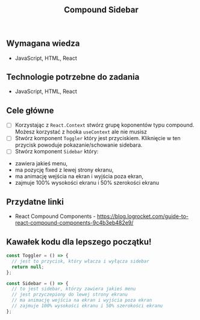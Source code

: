 <h2 align="center">Compound Sidebar</h2>

<br>

## Wymagana wiedza

- JavaScript, HTML, React

## Technologie potrzebne do zadania

- JavaScript, HTML, React

## Cele główne

- [ ] Korzystając z `React.Context` stwórz grupę koponentów typu compound. Możesz korzystać z hooka `useContext` ale nie musisz
- [ ] Stwórz komponent `Toggler` który jest przyciskiem. Kliknięcie w ten przycisk powoduje pokazanie/schowanie sidebara.
- [ ] Stwórz komponent `Sidebar` który:

* zawiera jakieś menu,
* ma pozycję fixed z lewej strony ekranu,
* ma animację wejścia na ekran i wyjścia poza ekran,
* zajmuje 100% wysokości ekranu i 50% szerokości ekranu

## Przydatne linki

- React Compound Components - https://blog.logrocket.com/guide-to-react-compound-components-9c4b3eb482e9/

## Kawałek kodu dla lepszego początku!

```javascript
const Toggler = () => {
  // jest to przycisk, który włacza i wyłącza sidebar
  return null;
};

const Sidebar = () => {
  // to jest sidebar, którzy zawiera jakieś menu
  // jest przyczepiony do lewej strony ekranu
  // ma animację wejścia na ekran i wyjścia poza ekran
  // zajmuje 100% wysokości ekranu i 50% szerokości ekranu
};
```
